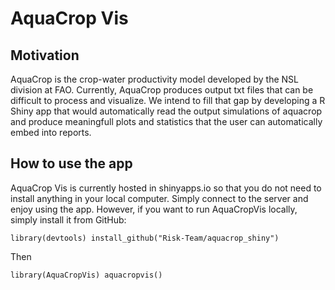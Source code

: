# AquaCrop Vis

## Motivation
AquaCrop is the crop-water productivity model developed by the NSL division at FAO. Currently, AquaCrop produces output txt files that can be difficult to process and visualize. We intend to fill that gap by developing a R Shiny app that would automatically read the output simulations of aquacrop and produce meaningfull plots and statistics that the user can automatically embed into reports. 

## How to use the app

AquaCrop Vis is currently hosted in shinyapps.io so that you do not need to install anything in your local computer. Simply connect to the server and enjoy using the app. However, if you want to run AquaCropVis locally, simply install it from GitHub:

`library(devtools)
install_github("Risk-Team/aquacrop_shiny")
`
  
  Then
  
  `library(AquaCropVis)
  aquacropvis()
  `
